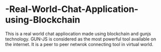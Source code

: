 # -Real-World-Chat-Application-using-Blockchain
 
This is a real world chat appliocation made using blockchain and gunjs technology.
GUN-JS is considered as the most powerful tool available on the internet.
It is a peer to peer netwrok connecting tool in virtual world.

